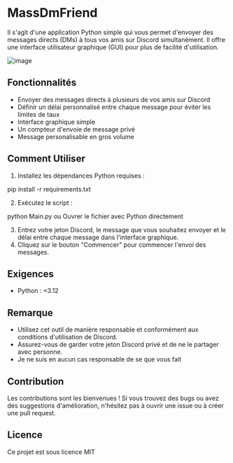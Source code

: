 # MassDmFriend
Il s'agit d'une application Python simple qui vous permet d'envoyer des messages directs (DMs) à tous vos amis sur Discord simultanément. Il offre une interface utilisateur graphique (GUI) pour plus de facilité d'utilisation.

![image](https://github.com/Furkan-FRTR/MassDmFriend/assets/148652708/aa369e2e-6cde-4b6f-acb1-e379ac4aca90)

## Fonctionnalités

- Envoyer des messages directs à plusieurs de vos amis sur Discord
- Définir un délai personnalisé entre chaque message pour éviter les limites de taux
- Interface graphique simple
- Un compteur d'envoie de message privé
- Message personalisable en gros volume

## Comment Utiliser

1. Installez les dépendances Python requises :

pip install -r requirements.txt

2. Exécutez le script :

python Main.py
ou 
Ouvrer le fichier avec Python directement 

3. Entrez votre jeton Discord, le message que vous souhaitez envoyer et le délai entre chaque message dans l'interface graphique.
4. Cliquez sur le bouton "Commencer" pour commencer l'envoi des messages.

## Exigences

- Python : <3.12

## Remarque

- Utilisez cet outil de manière responsable et conformément aux conditions d'utilisation de Discord.
- Assurez-vous de garder votre jeton Discord privé et de ne le partager avec personne.
- Je ne suis en aucun cas responsable de se que vous fait 

## Contribution

Les contributions sont les bienvenues ! Si vous trouvez des bugs ou avez des suggestions d'amélioration, n'hésitez pas à ouvrir une issue ou à créer une pull request.

## Licence

Ce projet est sous licence MIT
